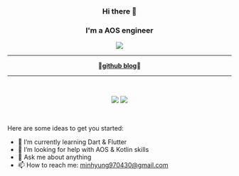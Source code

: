 <div align = "center">
    
  ### Hi there 👋
  ### I'm a AOS engineer

  <a href="https://github.com/tm9704"><img src="https://hits.seeyoufarm.com/api/count/incr/badge.svg?url=https%3A%2F%2Fgithub.com%2Fseondal&count_bg=%23000000&title_bg=%23000000&icon=github.svg&icon_color=%23E7E7E7&title=GitHub&edge_flat=false)"/></a>
  
  ---

  🤣[**github blog**](https://tm9704.github.io/)🤣
  <br/>

  ---

  <br/>

  <a href="https://suave-lilac-075.notion.site/b1ac3609f8a946c3a1939b5d46211e44?v=cc0f75ec13e54868a33bb57336fb9ee8"><img src="https://github-readme-stats.vercel.app/api/top-langs/?username=tm9704&theme=dracula&exclude_repo=Computer-Science-Engineering&layout=compact&langs_count=5"/></a>
  <img src="https://github-readme-stats.vercel.app/api?username=tm9704&show_icons=true&theme=dracula&hide="/>

  <br/>
</div>

Here are some ideas to get you started:     
- 🌱 I’m currently learning Dart & Flutter
- 🤔 I’m looking for help with AOS & Kotlin skills
- 💬 Ask me about anything
- 📫 How to reach me: minhyung970430@gmail.com

